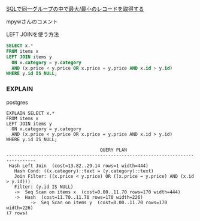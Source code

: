 [SQLで同一グループの中で最大/最小のレコードを取得する](https://qiita.com/inouet/items/4f1d7f299725597d8407)

mpywさんのコメント

LEFT JOINを使う方法

```sql
SELECT x.*
FROM items x
LEFT JOIN items y
  ON x.category = y.category
  AND (x.price < y.price OR x.price = y.price AND x.id > y.id)
WHERE y.id IS NULL;
```

### EXPLAIN

postgres

```
EXPLAIN SELECT x.*
FROM items x
LEFT JOIN items y
  ON x.category = y.category
  AND (x.price < y.price OR x.price = y.price AND x.id > y.id)
WHERE y.id IS NULL;
```

```
                                   QUERY PLAN
---------------------------------------------------------------------------------
 Hash Left Join  (cost=13.82..29.14 rows=1 width=444)
   Hash Cond: ((x.category)::text = (y.category)::text)
   Join Filter: ((x.price < y.price) OR ((x.price = y.price) AND (x.id > y.id)))
   Filter: (y.id IS NULL)
   ->  Seq Scan on items x  (cost=0.00..11.70 rows=170 width=444)
   ->  Hash  (cost=11.70..11.70 rows=170 width=226)
         ->  Seq Scan on items y  (cost=0.00..11.70 rows=170 width=226)
(7 rows)
```
